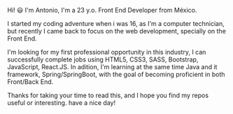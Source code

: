 Hi! 😃 I'm Antonio, I'm a 23 y.o. Front End Developer from México.

I started my coding adventure when i was 16, as I'm a computer technician, but recently I came back to focus on the web development, specially on the Front End.

I'm looking for my first professional opportunity in this industry, I can successfully complete jobs using HTML5, CSS3, SASS, Bootstrap, JavaScript, React.JS. In adition, I'm learning at the same time Java and it framework, Spring/SpringBoot, with the goal of becoming proficient in both Front/Back End.

Thanks for taking your time to read this, and I hope you find my repos useful or interesting. have a nice day!
